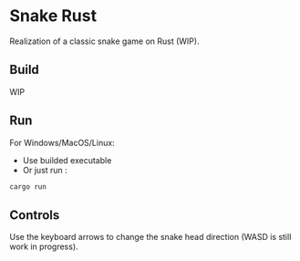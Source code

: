 # Snake Rust

Realization of a classic snake game on Rust (WIP).

## Build

WIP

## Run
For Windows/MacOS/Linux:

- Use builded executable
- Or just run :
```bash
cargo run
```

## Controls

Use the keyboard arrows to change the snake head direction (WASD is still work in progress). 